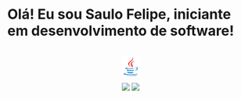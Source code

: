 # Olá! Eu sou Saulo Felipe, iniciante em desenvolvimento de software!

<div align="center">
  <a href="https://github.com/saulllofelipe">
  
<div style="display: inline_block"><br>
  
  
  <img align="center" alt="Saulo-Java" height="40" width="40" src="https://raw.githubusercontent.com/devicons/devicon/master/icons/java/java-original.svg">
  
</div>
<div> 
  
  <a href = "mailto:saulllofelipe@gmail.com"><img src="https://img.shields.io/badge/-Gmail-%23333?style=for-the-badge&logo=gmail&logoColor=white" target="_blank"></a>
  <a href="https://www.linkedin.com/in/saulo-felipe-872479127/" target="_blank"><img src="https://img.shields.io/badge/-LinkedIn-%230077B5?style=for-the-badge&logo=linkedin&logoColor=white" target="_blank"></a> 
 
  
</div>
